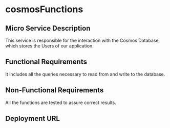 # cosmosFunctions

## Micro Service Description
This service is responsible for the interaction with the Cosmos Database, which stores the Users of our application.

## Functional Requirements
It includes all the queries necessary to read from and write to the database.

## Non-Functional Requirements
All the functions are tested to assure correct results.

## Deployment URL
